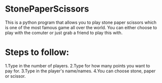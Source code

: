 # StonePaperScissors
This is a python program that allows you to play stone paper scissors which is one of the most famous game all over the world.
You can either choose to play with the comuter or just grab a friend to play this with.

# Steps to follow:
1.Type in the number of players.
2.Type for how many points you want to pay for.
3.Type in the player's name/names.
4.You can choose stone, paper or scissor.
